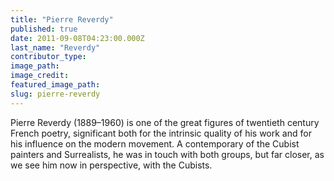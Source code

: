```yaml
---
title: "Pierre Reverdy"
published: true
date: 2011-09-08T04:23:00.000Z
last_name: "Reverdy"
contributor_type:
image_path:
image_credit:
featured_image_path:
slug: pierre-reverdy
---
```


Pierre Reverdy (1889–1960) is one of the great figures of twentieth century French poetry, significant both for the intrinsic quality of his work and for his influence on the modern movement. A contemporary of the Cubist painters and Surrealists, he was in touch with both groups, but far closer, as we see him now in perspective, with the Cubists.

